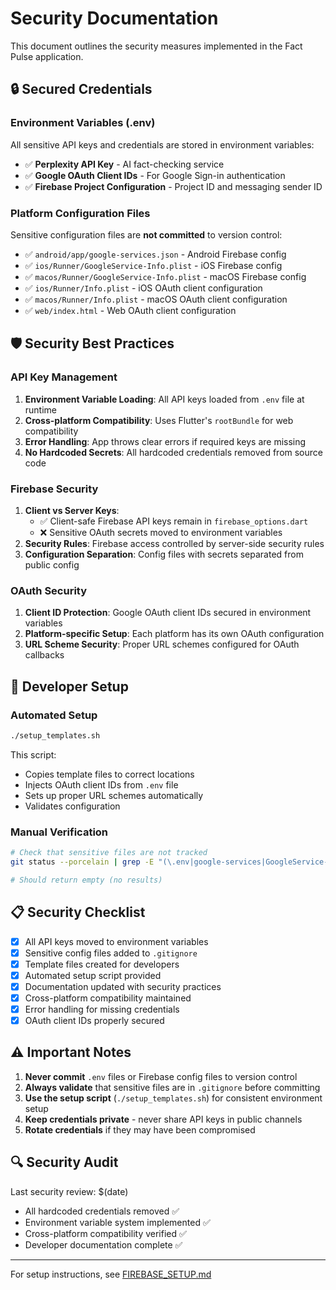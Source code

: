 # Security Documentation

This document outlines the security measures implemented in the Fact Pulse application.

## 🔒 Secured Credentials

### Environment Variables (.env)
All sensitive API keys and credentials are stored in environment variables:
- ✅ **Perplexity API Key** - AI fact-checking service
- ✅ **Google OAuth Client IDs** - For Google Sign-in authentication
- ✅ **Firebase Project Configuration** - Project ID and messaging sender ID

### Platform Configuration Files
Sensitive configuration files are **not committed** to version control:
- ✅ `android/app/google-services.json` - Android Firebase config
- ✅ `ios/Runner/GoogleService-Info.plist` - iOS Firebase config  
- ✅ `macos/Runner/GoogleService-Info.plist` - macOS Firebase config
- ✅ `ios/Runner/Info.plist` - iOS OAuth client configuration
- ✅ `macos/Runner/Info.plist` - macOS OAuth client configuration
- ✅ `web/index.html` - Web OAuth client configuration

## 🛡️ Security Best Practices

### API Key Management
1. **Environment Variable Loading**: All API keys loaded from `.env` file at runtime
2. **Cross-platform Compatibility**: Uses Flutter's `rootBundle` for web compatibility
3. **Error Handling**: App throws clear errors if required keys are missing
4. **No Hardcoded Secrets**: All hardcoded credentials removed from source code

### Firebase Security
1. **Client vs Server Keys**: 
   - ✅ Client-safe Firebase API keys remain in `firebase_options.dart`
   - ❌ Sensitive OAuth secrets moved to environment variables
2. **Security Rules**: Firebase access controlled by server-side security rules
3. **Configuration Separation**: Config files with secrets separated from public config

### OAuth Security
1. **Client ID Protection**: Google OAuth client IDs secured in environment variables
2. **Platform-specific Setup**: Each platform has its own OAuth configuration
3. **URL Scheme Security**: Proper URL schemes configured for OAuth callbacks

## 🔧 Developer Setup

### Automated Setup
```bash
./setup_templates.sh
```
This script:
- Copies template files to correct locations
- Injects OAuth client IDs from `.env` file
- Sets up proper URL schemes automatically
- Validates configuration

### Manual Verification
```bash
# Check that sensitive files are not tracked
git status --porcelain | grep -E "(\.env|google-services|GoogleService-Info|Info\.plist|index\.html)$"

# Should return empty (no results)
```

## 📋 Security Checklist

- [x] All API keys moved to environment variables
- [x] Sensitive config files added to `.gitignore`
- [x] Template files created for developers
- [x] Automated setup script provided
- [x] Documentation updated with security practices
- [x] Cross-platform compatibility maintained
- [x] Error handling for missing credentials
- [x] OAuth client IDs properly secured

## ⚠️ Important Notes

1. **Never commit** `.env` files or Firebase config files to version control
2. **Always validate** that sensitive files are in `.gitignore` before committing
3. **Use the setup script** (`./setup_templates.sh`) for consistent environment setup
4. **Keep credentials private** - never share API keys in public channels
5. **Rotate credentials** if they may have been compromised

## 🔍 Security Audit

Last security review: $(date)
- All hardcoded credentials removed ✅
- Environment variable system implemented ✅  
- Cross-platform compatibility verified ✅
- Developer documentation complete ✅

---

For setup instructions, see [FIREBASE_SETUP.md](FIREBASE_SETUP.md) 